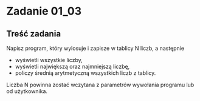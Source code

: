 # Zadanie 01_03

## Treść zadania

Napisz program, który wylosuje i zapisze w tablicy N liczb, a następnie

* wyświetli   wszystkie   liczby,
* wyświetli   największą   oraz   najmniejszą   liczbę,
* policzy   średnią   arytmetyczną   wszystkich   liczb z   tablicy.

Liczba   N   powinna   zostać   wczytana   z   parametrów   wywołania   programu   lub   od   użytkownika.